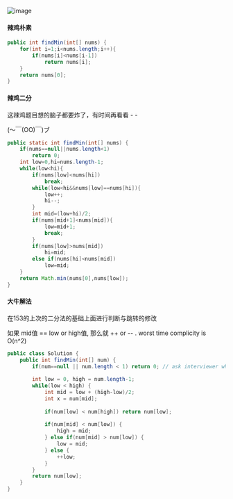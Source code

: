 ![image](http://ww4.sinaimg.cn/large/005CRBrHjw1f8p87gyq5vj30g508j74l.jpg)

#### 辣鸡朴素
```Java
public int findMin(int[] nums) {
    for(int i=1;i<nums.length;i++){
		if(nums[i]<nums[i-1])
			return nums[i];
	}
	return nums[0];       
}

```
#### 辣鸡二分
这辣鸡题目想的脑子都要炸了，有时间再看看 - -

(～￣(OO)￣)ブ

```Java
public static int findMin(int[] nums) {
    if(nums==null||nums.length<1)
        return 0;
    int low=0,hi=nums.length-1;
    while(low<hi){
        if(nums[low]<nums[hi])
            break;
        while(low<hi&&nums[low]==nums[hi]){
            low++;
            hi--;
        }
        int mid=(low+hi)/2;
        if(nums[mid+1]<nums[mid]){
            low=mid+1;
            break;
        }
        if(nums[low]>nums[mid])
            hi=mid;
        else if(nums[hi]<nums[mid])
            low=mid;
    }
    return Math.min(nums[0],nums[low]);
}

```
#### 大牛解法
在153的上次的二分法的基础上面进行判断与跳转的修改

如果 mid值 == low or high值, 那么就 ++ or -- .
worst time complicity is O(n^2)

```Java
public class Solution {   
    public int findMin(int[] num) {   
        if(num==null || num.length < 1) return 0; // ask interviewer which value should return: Integer.MIN_VALUE or throw a Exception.   
           
        int low = 0, high = num.length-1;   
        while(low < high) {   
            int mid = low + (high-low)/2;      
            int x = num[mid];    
               
            if(num[low] < num[high]) return num[low];   
               
            if(num[mid] < num[low]) {   
                high = mid;   
            } else if(num[mid] > num[low]) {   
                low = mid;   
            } else {   
                ++low;   
            }   
        }   
        return num[low];   
    }   
}
```